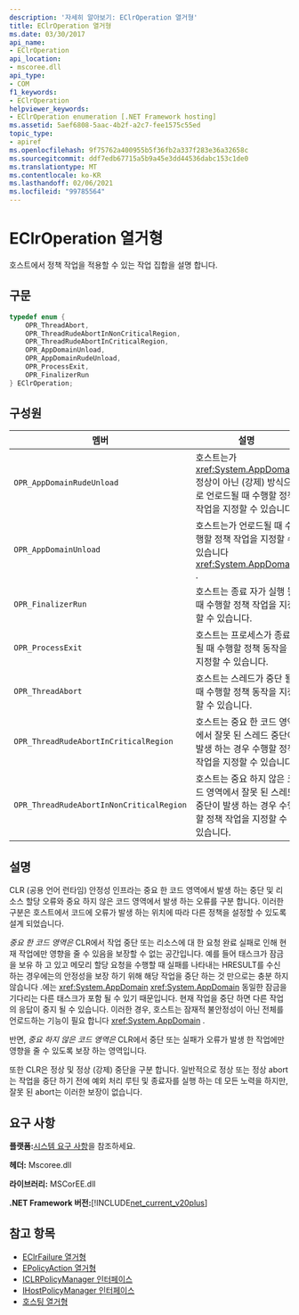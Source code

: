 ```yaml
---
description: '자세히 알아보기: EClrOperation 열거형'
title: EClrOperation 열거형
ms.date: 03/30/2017
api_name:
- EClrOperation
api_location:
- mscoree.dll
api_type:
- COM
f1_keywords:
- EClrOperation
helpviewer_keywords:
- EClrOperation enumeration [.NET Framework hosting]
ms.assetid: 5aef6808-5aac-4b2f-a2c7-fee1575c55ed
topic_type:
- apiref
ms.openlocfilehash: 9f75762a400955b5f36fb2a337f283e36a32658c
ms.sourcegitcommit: ddf7edb67715a5b9a45e3dd44536dabc153c1de0
ms.translationtype: MT
ms.contentlocale: ko-KR
ms.lasthandoff: 02/06/2021
ms.locfileid: "99785564"
---
```

# <a name="eclroperation-enumeration"></a>EClrOperation 열거형

호스트에서 정책 작업을 적용할 수 있는 작업 집합을 설명 합니다.  
  
## <a name="syntax"></a>구문  
  
```cpp  
typedef enum {  
    OPR_ThreadAbort,  
    OPR_ThreadRudeAbortInNonCriticalRegion,  
    OPR_ThreadRudeAbortInCriticalRegion,  
    OPR_AppDomainUnload,  
    OPR_AppDomainRudeUnload,  
    OPR_ProcessExit,  
    OPR_FinalizerRun  
} EClrOperation;  
```  
  
## <a name="members"></a>구성원  
  
|멤버|설명|  
|------------|-----------------|  
|`OPR_AppDomainRudeUnload`|호스트는가 <xref:System.AppDomain> 정상이 아닌 (강제) 방식으로 언로드될 때 수행할 정책 작업을 지정할 수 있습니다.|  
|`OPR_AppDomainUnload`|호스트는가 언로드될 때 수행할 정책 작업을 지정할 수 있습니다 <xref:System.AppDomain> .|  
|`OPR_FinalizerRun`|호스트는 종료 자가 실행 될 때 수행할 정책 작업을 지정할 수 있습니다.|  
|`OPR_ProcessExit`|호스트는 프로세스가 종료 될 때 수행할 정책 동작을 지정할 수 있습니다.|  
|`OPR_ThreadAbort`|호스트는 스레드가 중단 될 때 수행할 정책 동작을 지정할 수 있습니다.|  
|`OPR_ThreadRudeAbortInCriticalRegion`|호스트는 중요 한 코드 영역에서 잘못 된 스레드 중단이 발생 하는 경우 수행할 정책 작업을 지정할 수 있습니다.|  
|`OPR_ThreadRudeAbortInNonCriticalRegion`|호스트는 중요 하지 않은 코드 영역에서 잘못 된 스레드 중단이 발생 하는 경우 수행할 정책 작업을 지정할 수 있습니다.|  
  
## <a name="remarks"></a>설명  

 CLR (공용 언어 런타임) 안정성 인프라는 중요 한 코드 영역에서 발생 하는 중단 및 리소스 할당 오류와 중요 하지 않은 코드 영역에서 발생 하는 오류를 구분 합니다. 이러한 구분은 호스트에서 코드에 오류가 발생 하는 위치에 따라 다른 정책을 설정할 수 있도록 설계 되었습니다.  
  
 *중요 한 코드 영역은* CLR에서 작업 중단 또는 리소스에 대 한 요청 완료 실패로 인해 현재 작업에만 영향을 줄 수 있음을 보장할 수 없는 공간입니다. 예를 들어 태스크가 잠금을 보유 하 고 있고 메모리 할당 요청을 수행할 때 실패를 나타내는 HRESULT를 수신 하는 경우에는의 안정성을 보장 하기 위해 해당 작업을 중단 하는 것 만으로는 충분 하지 않습니다 .에는 <xref:System.AppDomain> <xref:System.AppDomain> 동일한 잠금을 기다리는 다른 태스크가 포함 될 수 있기 때문입니다. 현재 작업을 중단 하면 다른 작업의 응답이 중지 될 수 있습니다. 이러한 경우, 호스트는 잠재적 불안정성이 아닌 전체를 언로드하는 기능이 필요 합니다 <xref:System.AppDomain> .  
  
 반면, *중요 하지 않은 코드 영역은* CLR에서 중단 또는 실패가 오류가 발생 한 작업에만 영향을 줄 수 있도록 보장 하는 영역입니다.  
  
 또한 CLR은 정상 및 정상 (강제) 중단을 구분 합니다. 일반적으로 정상 또는 정상 abort는 작업을 중단 하기 전에 예외 처리 루틴 및 종료자를 실행 하는 데 모든 노력을 하지만, 잘못 된 abort는 이러한 보장이 없습니다.  
  
## <a name="requirements"></a>요구 사항  

 **플랫폼:**[시스템 요구 사항](../../get-started/system-requirements.md)을 참조하세요.  
  
 **헤더:** Mscoree.dll  
  
 **라이브러리:** MSCorEE.dll  
  
 **.NET Framework 버전:**[!INCLUDE[net_current_v20plus](../../../../includes/net-current-v20plus-md.md)]  
  
## <a name="see-also"></a>참고 항목

- [EClrFailure 열거형](eclrfailure-enumeration.md)
- [EPolicyAction 열거형](epolicyaction-enumeration.md)
- [ICLRPolicyManager 인터페이스](iclrpolicymanager-interface.md)
- [IHostPolicyManager 인터페이스](ihostpolicymanager-interface.md)
- [호스팅 열거형](hosting-enumerations.md)

